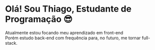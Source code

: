 <h1> Olá! Sou Thiago, Estudante de Programação 😎 </h1>
<p> Atualmente estou focando meu aprendizado em front-end <br> Porém estudo back-end com frequência para, no futuro, me tornar full-stack. </p> 
